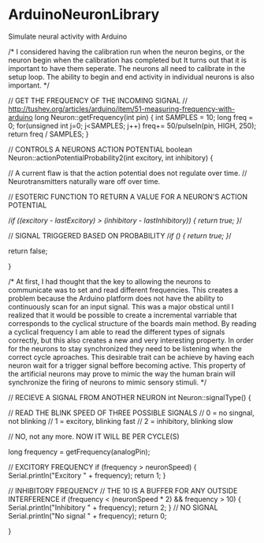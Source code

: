 ArduinoNeuronLibrary
====================

Simulate neural activity with Arduino

/*
I considered having the calibration run when the neuron begins,
or the neuron begin when the calibration has completed but It
turns out that it is important to have them seperate. The
neurons all need to calibrate in the setup loop. The ability
to begin and end activity in individual neurons is also
important.
*/


// GET THE FREQUENCY OF THE INCOMING SIGNAL
// http://tushev.org/articles/arduino/item/51-measuring-frequency-with-arduino
long Neuron::getFrequency(int pin) {
  int SAMPLES = 10;
  long freq = 0;
  for(unsigned int j=0; j<SAMPLES; j++) freq+= 50/pulseIn(pin, HIGH, 250);
  return freq / SAMPLES;
}

// CONTROLS A NEURONS ACTION POTENTIAL
boolean Neuron::actionPotentialProbability2(int excitory, int inhibitory) {
  
  // A current flaw is that the action potential does not regulate over time.
  // Neurotransmitters naturally ware off over time.

  // ESOTERIC FUNCTION TO RETURN A VALUE FOR A NEURON'S ACTION POTENTIAL

  /*if ((excitory - lastExcitory) > (inhibitory - lastInhibitory)) {
   return true;
   }*/

  // SIGNAL TRIGGERED BASED ON PROBABILITY
  /*if () {
   return true;
   }*/

  return false;

}


/*
At first, I had thought that the key to allowing the neurons to
communicate was to set and read different frequencies. This
creates a problem because the Arduino platform does not have the
ability to continuously scan for an input signal. This was a
major obstical until I realized that it would be possible to
create a incremental varriable that corresponds to the cyclical
structure of the boards main method. By reading a cyclical
frequency I am able to read the different types of signals
correctly, but this also creates a new and very interesting
property. In order for the neurons to stay synchronized they
need to be listening when the correct cycle aproaches. This
desirable trait can be achieve by having each neuron wait for a
trigger signal beffore becoming active. This property of the 
artificial neurons may prove to mimic the way the human brain
will synchronize the firing of neurons to mimic sensory stimuli.
*/


// RECIEVE A SIGNAL FROM ANOTHER NEURON
int Neuron::signalType() {
  
  // READ THE BLINK SPEED OF THREE POSSIBLE SIGNALS
  // 0 = no singnal, not blinking
  // 1 = excitory, blinking fast
  // 2 = inhibitory, blinking slow
  
  // NO, not any more. NOW IT WILL BE PER CYCLE(S)
  
  long frequency = getFrequency(analogPin);
  
  // EXCITORY FREQUENCY
  if (frequency > neuronSpeed) {
    Serial.println("Excitory " + frequency);
    return 1;
  } 
  
  // INHIBITORY FREQUENCY
  // THE 10 IS A BUFFER FOR ANY OUTSIDE INTERFERENCE
  if (frequency < (neuronSpeed * 2) && frequency > 10) {
    Serial.println("Inhibitory " + frequency);
    return 2;
  }
    // NO SIGNAL
    Serial.println("No signal " + frequency);
    return 0;

}
